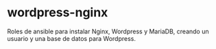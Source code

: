 # wordpress-nginx
Roles de ansible para instalar Nginx, Wordpress y MariaDB, creando un usuario y una base de datos para Wordpress.
